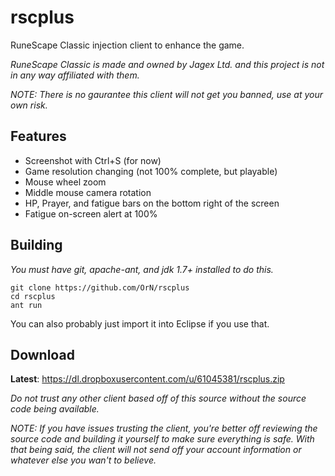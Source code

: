 # rscplus
RuneScape Classic injection client to enhance the game.

*RuneScape Classic is made and owned by Jagex Ltd. and this project is not in any way affiliated with them.*

*NOTE: There is no gaurantee this client will not get you banned, use at your own risk.*

## Features
- Screenshot with Ctrl+S (for now)
- Game resolution changing (not 100% complete, but playable)
- Mouse wheel zoom
- Middle mouse camera rotation
- HP, Prayer, and fatigue bars on the bottom right of the screen
- Fatigue on-screen alert at 100%

## Building
*You must have git, apache-ant, and jdk 1.7+ installed to do this.*
```
git clone https://github.com/OrN/rscplus
cd rscplus
ant run
```

You can also probably just import it into Eclipse if you use that.

## Download
**Latest**: https://dl.dropboxusercontent.com/u/61045381/rscplus.zip

*Do not trust any other client based off of this source without the source code being available.*

*NOTE: If you have issues trusting the client, you're better off reviewing the source code and building it yourself to make sure everything is safe. With that being said, the client will not send off your account information or whatever else you wan't to believe.*
